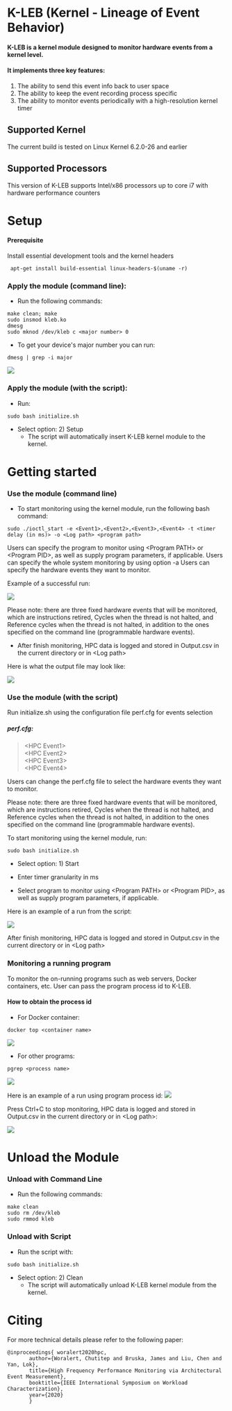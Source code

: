 # K-LEB (Kernel - Lineage of Event Behavior)
#### K-LEB is a kernel module designed to monitor hardware events from a kernel level. 

#### It implements three key features:

1. The ability to send this event info back to user space
2. The ability to keep the event recording process specific
3. The ability to monitor events periodically with a high-resolution kernel timer

## Supported Kernel
The current build is tested on Linux Kernel 6.2.0-26 and earlier

## Supported Processors
This version of K-LEB supports Intel/x86 processors up to core i7 with hardware performance counters

# Setup

#### Prerequisite 
Install essential development tools and the kernel headers 
```
 apt-get install build-essential linux-headers-$(uname -r)
```

### Apply the module (command line):

- Run the following commands:
```
make clean; make
sudo insmod kleb.ko
dmesg
sudo mknod /dev/kleb c <major number> 0
```

- To get your device's major number you can run:
```
dmesg | grep -i major
```
![](Images/MajorNumber.png)

### Apply the module (with the script):
-  Run: 
```
sudo bash initialize.sh
```
- Select option: 2) Setup
    - The script will automatically insert K-LEB kernel module to the kernel.
    
# Getting started

### Use the module (command line)

- To start monitoring using the kernel module, run the following bash command:
```
sudo ./ioctl_start -e <Event1>,<Event2>,<Event3>,<Event4> -t <timer delay (in ms)> -o <Log path> <program path>
```

Users can specify the program to monitor using \<Program PATH\> or \<Program PID\>, as well as supply program parameters, if applicable.
Users can specify the whole system monitoring by using option -a
Users can specify the hardware events they want to monitor.

Example of a successful run:

![](Images/RunExample.PNG)

Please note: there are three fixed hardware events that will be monitored, which are instructions retired, Cycles when the thread is not halted, and Reference cycles when the thread is not halted, in addition to the ones specified on the command line (programmable hardware events). 

- After finish monitoring, HPC data is logged and stored in Output.csv in the current directory or in \<Log path\>

Here is what the output file may look like:

![](Images/output.PNG)

### Use the module (with the script)

Run initialize.sh using the configuration file perf.cfg for events selection

#####  perf.cfg:

> \<HPC Event1\> <br>
\<HPC Event2\> <br>
\<HPC Event3\> <br>
\<HPC Event4\> <br>

Users can change the perf.cfg file to select the hardware events they want to monitor.

Please note: there are three fixed hardware events that will be monitored, which are instructions retired, Cycles when the thread is not halted, and Reference cycles when the thread is not halted, in addition to the ones specified on the command line (programmable hardware events). 

To start monitoring using the kernel module, run:
```
sudo bash initialize.sh
```
- Select option: 1) Start

- Enter timer granularity in ms

- Select program to monitor using \<Program PATH\> or \<Program PID\>, as well as supply program parameters, if applicable. 

Here is an example of a run from the script:

![](Images/UseScript.png)

After finish monitoring, HPC data is logged and stored in Output.csv in the current directory or in \<Log path\>

### Monitoring a running program

To monitor the on-running programs such as web servers, Docker containers, etc. User can pass the program process id to K-LEB.

#### How to obtain the process id

- For Docker container:
```
docker top <container name>
```

![](Images/docker.png)

- For other programs:
```
pgrep <process name>
```

![](Images/pgrep.png)

Here is an example of a run using program process id:
![](Images/comandLine.png)

Press Ctrl+C to stop monitoring, HPC data is logged and stored in Output.csv in the current directory or in \<Log path\>:

![](Images/CrtlC.png)

# Unload the Module

### Unload with Command Line

- Run the following commands:
```
make clean
sudo rm /dev/kleb
sudo rmmod kleb
```

### Unload with Script

- Run the script with:
```
sudo bash initialize.sh
```

- Select option: 2) Clean
    - The script will automatically unload K-LEB kernel module from the kernel.
    
# Citing

For more technical details please refer to the following paper:
```
@inproceedings{ woralert2020hpc,
       author={Woralert, Chutitep and Bruska, James and Liu, Chen and Yan, Lok},
       title={High Frequency Performance Monitoring via Architectural Event Measurement},
       booktitle={IEEE International Symposium on Workload Characterization},
       year={2020}
       }
```
